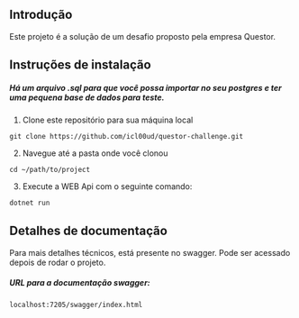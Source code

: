 ## Introdução

Este projeto é a solução de um desafio proposto pela empresa Questor.

## Instruções de instalação

<h5>Há um arquivo .sql para que você possa importar no seu postgres e ter uma pequena base de dados para teste.</h5>

1. Clone este repositório para sua máquina local

````
git clone https://github.com/icl00ud/questor-challenge.git
````

2. Navegue até a pasta onde você clonou

````
cd ~/path/to/project
````

3. Execute a WEB Api com o seguinte comando:

````c#
dotnet run
````

## Detalhes de documentação

Para mais detalhes técnicos, está presente no swagger. Pode ser acessado depois de rodar o projeto.

<h5>URL para a documentação swagger:</h5>

````
localhost:7205/swagger/index.html
````
